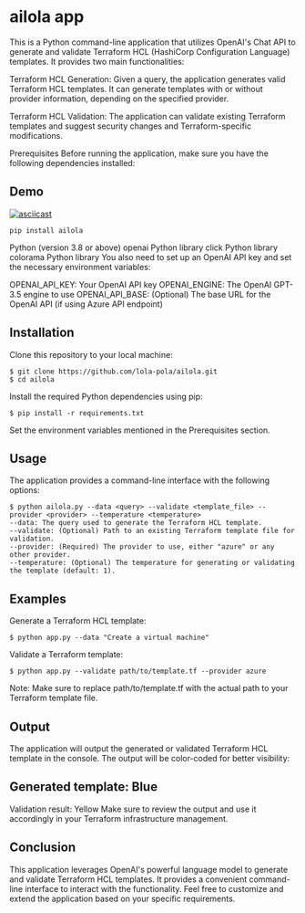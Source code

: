 # ailola app

This is a Python command-line application that utilizes OpenAI's Chat API to generate and validate Terraform HCL (HashiCorp Configuration Language) templates. It provides two main functionalities:

Terraform HCL Generation: Given a query, the application generates valid Terraform HCL templates. It can generate templates with or without provider information, depending on the specified provider.

Terraform HCL Validation: The application can validate existing Terraform templates and suggest security changes and Terraform-specific modifications.

Prerequisites
Before running the application, make sure you have the following dependencies installed:



## Demo
[![asciicast](https://asciinema.org/a/lOGRRZVrs0OracrtxkOLtnP9K.svg)](https://asciinema.org/a/lOGRRZVrs0OracrtxkOLtnP9K)

```
pip install ailola 
```


Python (version 3.8 or above)
openai Python library
click Python library
colorama Python library
You also need to set up an OpenAI API key and set the necessary environment variables:

OPENAI_API_KEY: Your OpenAI API key
OPENAI_ENGINE: The OpenAI GPT-3.5 engine to use
OPENAI_API_BASE: (Optional) The base URL for the OpenAI API (if using Azure API endpoint)

## Installation
Clone this repository to your local machine:


```
$ git clone https://github.com/lola-pola/ailola.git
$ cd ailola
```
Install the required Python dependencies using pip:

```
$ pip install -r requirements.txt
```

Set the environment variables mentioned in the Prerequisites section.

## Usage
The application provides a command-line interface with the following options:

```
$ python ailola.py --data <query> --validate <template_file> --provider <provider> --temperature <temperature>
--data: The query used to generate the Terraform HCL template.
--validate: (Optional) Path to an existing Terraform template file for validation.
--provider: (Required) The provider to use, either "azure" or any other provider.
--temperature: (Optional) The temperature for generating or validating the template (default: 1).
```
## Examples
Generate a Terraform HCL template:

```
$ python app.py --data "Create a virtual machine"
```
Validate a Terraform template:


```
$ python app.py --validate path/to/template.tf --provider azure
```

Note: Make sure to replace path/to/template.tf with the actual path to your Terraform template file.

## Output
The application will output the generated or validated Terraform HCL template in the console. The output will be color-coded for better visibility:

## Generated template: Blue
Validation result: Yellow
Make sure to review the output and use it accordingly in your Terraform infrastructure management.

## Conclusion
This application leverages OpenAI's powerful language model to generate and validate Terraform HCL templates. It provides a convenient command-line interface to interact with the functionality. Feel free to customize and extend the application based on your specific requirements.